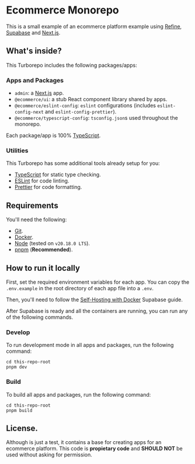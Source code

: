 # Ecommerce Monorepo

This is a small example of an ecommerce platform example using [Refine](https://refine.dev/), [Supabase](https://supabase.com/) and [Next.js](https://nextjs.org/).

## What's inside?

This Turborepo includes the following packages/apps:

### Apps and Packages

- `admin`: a [Next.js](https://nextjs.org/) app.
- `@ecommerce/ui`: a stub React component library shared by apps.
- `@ecommerce/eslint-config`: `eslint` configurations (includes `eslint-config-next` and `eslint-config-prettier`).
- `@ecommerce/typescript-config`: `tsconfig.json`s used throughout the monorepo.

Each package/app is 100% [TypeScript](https://www.typescriptlang.org/).

### Utilities

This Turborepo has some additional tools already setup for you:

- [TypeScript](https://www.typescriptlang.org/) for static type checking.
- [ESLint](https://eslint.org/) for code linting.
- [Prettier](https://prettier.io) for code formatting.

## Requirements

You'll need the following:

- [Git](https://git-scm.com/).
- [Docker](https://docs.docker.com/).
- [Node](https://nodejs.org/en/) (tested on `v20.18.0 LTS`).
- [pnpm](https://pnpm.io/) (**Recommended**).

## How to run it locally

First, set the required environment variables for each app. You can copy the `.env.example` in the root directory of each app file into a `.env`.

Then, you'll need to follow the [Self-Hosting with Docker](https://supabase.com/docs/guides/self-hosting/docker) Supabase guide.

After Supabase is ready and all the containers are running, you can run any of the following commands.

### Develop

To run development mode in all apps and packages, run the following command:

```
cd this-repo-root
pnpm dev
```

### Build

To build all apps and packages, run the following command:

```
cd this-repo-root
pnpm build
```

## License.

Although is just a test, it contains a base for creating apps for an ecommerce platform. This code is **propietary code** and **SHOULD NOT** be used without asking for permission.
